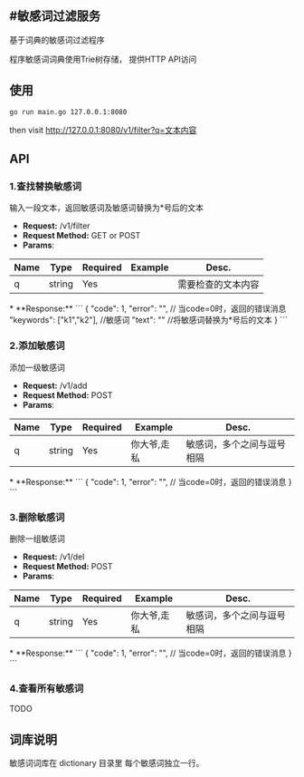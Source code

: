 #敏感词过滤服务
---

基于词典的敏感词过滤程序

程序敏感词词典使用Trie树存储， 提供HTTP API访问

## 使用

```
go run main.go 127.0.0.1:8080
```

then visit http://127.0.0.1:8080/v1/filter?q=文本内容

## API

### 1.查找替换敏感词
输入一段文本，返回敏感词及敏感词替换为*号后的文本

* **Request:**  /v1/filter 
* **Request Method:** GET or POST 
* **Params**:
<table>
	<thead>
		<tr>
			<th>Name</th>
			<th>Type</th>
			<th>Required</th>
			<th>Example</th>
			<th>Desc.</th>
		</tr>
	</thead>
	<tbody>
		<tr>
			<td> q </td>
			<td> string </td>
			<td> Yes </td>
			<td> </td>
			<td> 需要检查的文本内容 </td>
		</tr>
	</tbody>
</table>
*  **Response:**
```
{
  "code": 1,
  "error": "", // 当code=0时，返回的错误消息
  "keywords": ["k1","k2"], //敏感词
  "text": "" //将敏感词替换为*号后的文本
}
```

### 2.添加敏感词

添加一级敏感词

* **Request:**  /v1/add 
* **Request Method:** POST 
* **Params**:
<table>
	<thead>
		<tr>
			<th>Name</th>
			<th>Type</th>
			<th>Required</th>
			<th>Example</th>
			<th>Desc.</th>
		</tr>
	</thead>
	<tbody>
		<tr>
			<td> q </td>
			<td> string </td>
			<td> Yes </td>
			<td> 你大爷,走私 </td>
			<td> 敏感词，多个之间与逗号相隔 </td>
		</tr>
	</tbody>
</table>
*  **Response:**
```
{
  "code": 1,
  "error": "", // 当code=0时，返回的错误消息
}
```

### 3.删除敏感词

删除一组敏感词

* **Request:**  /v1/del 
* **Request Method:** POST 
* **Params**:
<table>
	<thead>
		<tr>
			<th>Name</th>
			<th>Type</th>
			<th>Required</th>
			<th>Example</th>
			<th>Desc.</th>
		</tr>
	</thead>
	<tbody>
		<tr>
			<td> q </td>
			<td> string </td>
			<td> Yes </td>
			<td> 你大爷,走私 </td>
			<td> 敏感词，多个之间与逗号相隔 </td>
		</tr>
	</tbody>
</table>
*  **Response:**
```
{
  "code": 1,
  "error": "", // 当code=0时，返回的错误消息
}
```

### 4.查看所有敏感词

TODO

## 词库说明
敏感词词库在 dictionary 目录里
每个敏感词独立一行。
